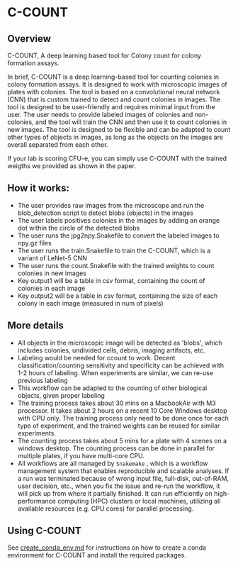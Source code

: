 # C-COUNT

## Overview	
C-COUNT, A deep learning based tool for Colony count for colony formation assays. 

In brief, C-COUNT is a deep learning-based tool for counting colonies in colony formation assays. It is designed to work with microscopic images of plates with colonies. The tool is based on a convolutional neural network (CNN) that is custom trained to detect and count colonies in images. The tool is designed to be user-friendly and requires minimal input from the user. The user needs to provide labeled images of colonies and non-colonies, and the tool will train the CNN and then use it to count colonies in new images. The tool is designed to be flexible and can be adapted to count other types of objects in images, as long as the objects on the images are overall separated from each other.

If your lab is scoring CFU-e, you can simply use C-COUNT with the trained weigths we provided as shown in the paper.

## How it works:
- The user provides raw images from the microscope and run the blob_detection script to detect blobs (objects) in the images
- The user labels positives colonies in the images by adding an orange dot within the circle of the detected blobs
- The user runs the jpg2npy.Snakefile to convert the labeled images to npy.gz files
- The user runs the train.Snakefile to train the C-COUNT, which is a variant of LeNet-5 CNN
- The user runs the count.Snakefile with the trained weights to count colonies in new images
- Key output1 will be a table in csv format, containing the count of colonies in each image
- Key output2 will be a table in csv format, containing the size of each colony in each image (measured in num of pixels)

## More details
- All objects in the microscopic image will be detected as 'blobs', which includes colonies, undivided cells, debris, imaging artifacts, etc.
- Labeling would be needed for ccount to work. Decent classification/counting sensitivity and specificity can be achieved with 1-2 hours of labeling. When experiments are similar, we can re-use previous labeling 
- This workflow can be adapted to the counting of other biological objects, given proper labeling
- The training process takes about 30 mins on a MacbookAir with M3 processor. It takes about 2 hours on a recent 10 Core Windows desktop with CPU only. The training process only need to be done once for each type of experiment, and the trained weights can be reused for similar experiments.
- The counting process takes about 5 mins for a plate with 4 scenes on a windows desktop. The counting process can be done in parallel for multiple plates, if you have multi-core CPU. 
- All workflows are all managed by `Snakemake` , which is a workflow management system that enables reproducible and scalable analyses. If a run was terminated because of wrong input file, full-disk, out-of-RAM, user decision, etc., when you fix the issue and re-run the workflow, it will pick up from where it partially finished. It can run efficiently on high-performance computing (HPC) clusters or local machines, utilizing all available resources (e.g. CPU cores) for parallel processing.

## Using C-COUNT

See [create_conda_env.md](instructions/create_conda_env.md) for instructions on how to create a conda environment for C-COUNT and install the required packages.
